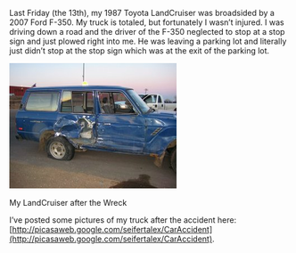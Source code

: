 Last Friday (the 13th), my 1987 Toyota LandCruiser was broadsided by a 2007 Ford F-350. My truck is totaled, but fortunately I wasn’t injured. I was driving down a road and the driver of the F-350 neglected to stop at a stop sign and just plowed right into me. He was leaving a parking lot and literally just didn’t stop at the stop sign which was at the exit of the parking lot.

[![My LandCruiser after the Wreck](img_1938-3.jpg "My LandCruiser after the Wreck")](http://manifestlyabsurd.wordpress.com/2009/03/20/car-wreck/img_1938/)

My LandCruiser after the Wreck

I’ve posted some pictures of my truck after the accident here: [http://picasaweb.google.com/seifertalex/CarAccident](http://picasaweb.google.com/seifertalex/CarAccident).